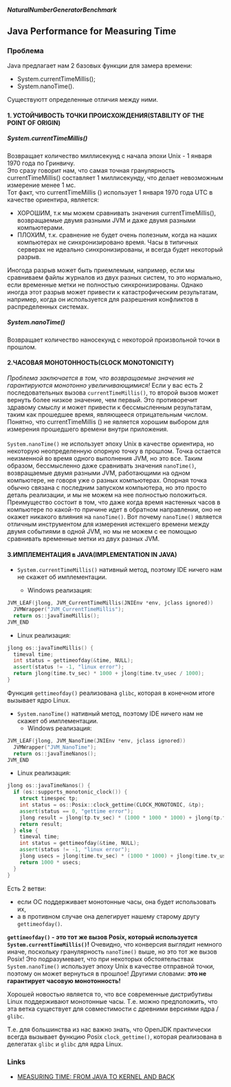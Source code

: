 ##### NaturalNumberGeneratorBenchmark
## Java Performance for Measuring Time

### Проблема
Java предлагает нам 2 базовых функции для замера времени:
* System.currentTimeMillis(); 
* System.nanoTime(). 

Существуютт определенные отличия между ними. 

#### 1. УСТОЙЧИВОСТЬ ТОЧКИ ПРОИСХОЖДЕНИЯ(STABILITY OF THE POINT OF ORIGIN)
##### System.currentTimeMillis() 
Возвращает количество миллисекунд с начала эпохи Unix - 1 января 1970 года по Гринвичу. <br>
Это сразу говорит нам, что самая точная гранулярность currentTimeMillis() составляет 1 миллисекунду, что делает невозможным измерение менее 1 мс.<BR> 
Тот факт, что currentTimeMillis () использует 1 января 1970 года UTC в качестве ориентира, является:
* ХОРОШИМ, т.к мы можем сравнивать значения currentTimeMillis(), возвращаемые двумя разными JVM и даже двумя разными компьютерами.
* ПЛОХИМ, т.к. сравнение не будет очень полезным, когда на наших компьютерах не синхронизировано время. Часы в типичных серверах не идеально синхронизированы, и всегда будет некоторый разрыв.<BR>

Иногода разрыв может быть приемлемым, например, если мы сравниваем файлы журналов из двух разных систем, то это нормально, если временные метки не полностью синхронизированы. 
Однако иногда этот разрыв может привести к катастрофическим результатам, например, когда он используется для разрешения конфликтов в распределенных системах.

##### System.nanoTime() 
Возвращает количество наносекунд с некоторой произвольной точки в прошлом.

#### 2.ЧАСОВАЯ МОНОТОННОСТЬ(CLOCK MONOTONICITY)
_Проблема заключается в том, что возвращаемые значения не гарантируются монотонно увеличивающимися!_
Если у вас есть 2 последовательных вызова `currentTimeMillis()`, то второй вызов может вернуть более низкое значение, чем первый. Это противоречит здравому смыслу и может привести к бессмысленным результатам, таким как прошедшее время, являющееся отрицательным числом. Понятно, что currentTimeMillis () не является хорошим выбором для измерения прошедшего времени внутри приложения.
<BR>
<BR>
`System.nanoTime()` не использует эпоху Unix в качестве ориентира, но некоторую неопределенную опорную точку в прошлом. 
Точка остается неизменной во время одного выполнения JVM, но это все. Таким образом, бессмысленно даже сравнивать значения `nanoTime()`, возвращаемые двумя разными JVM, работающими на одном компьютере, не говоря уже о разных компьютерах. 
Опорная точка обычно связана с последним запуском компьютера, но это просто деталь реализации, и мы не можем на нее полностью положиться. Преимущество состоит в том, что даже когда время настенных часов в компьютере по какой-то причине идет в обратном направлении, оно не окажет никакого влияния на `nanoTime()`. Вот почему `nanoTime()` является отличным инструментом для измерения истекшего времени между двумя событиями в одной JVM, но мы не можем с ее помощью сравнивать временные метки из двух разных JVM.

#### 3.ИМПЛЕМЕНТАЦИЯ в JAVA(IMPLEMENTATION IN JAVA)
* `System.currentTimeMillis()` нативный метод, поэтому IDE ничего нам не скажет об имплементации. 

   * Windows реализация:
```cpp
JVM_LEAF(jlong, JVM_CurrentTimeMillis(JNIEnv *env, jclass ignored))
  JVMWrapper("JVM_CurrentTimeMillis");
  return os::javaTimeMillis();
JVM_END
```
  * Linux реализация:
```cpp
jlong os::javaTimeMillis() {
  timeval time;
  int status = gettimeofday(&time, NULL);
  assert(status != -1, "linux error");
  return jlong(time.tv_sec) * 1000 + jlong(time.tv_usec / 1000);
}
```

Функция `gettimeofday()` реализована `glibc`, которая в конечном итоге вызывает ядро Linux.

* `System.nanoTime()` нативный метод, поэтому IDE ничего нам не скажет об имплементации.
   * Windows реализация:
```cpp
JVM_LEAF(jlong, JVM_NanoTime(JNIEnv *env, jclass ignored))
  JVMWrapper("JVM_NanoTime");
  return os::javaTimeNanos();
JVM_END
```
  * Linux реализация:
```cpp
jlong os::javaTimeNanos() {
  if (os::supports_monotonic_clock()) {
    struct timespec tp;
    int status = os::Posix::clock_gettime(CLOCK_MONOTONIC, &tp);
    assert(status == 0, "gettime error");
    jlong result = jlong(tp.tv_sec) * (1000 * 1000 * 1000) + jlong(tp.tv_nsec);
    return result;
  } else {
    timeval time;
    int status = gettimeofday(&time, NULL);
    assert(status != -1, "linux error");
    jlong usecs = jlong(time.tv_sec) * (1000 * 1000) + jlong(time.tv_usec);
    return 1000 * usecs;
  }
}
```
Есть 2 ветви: 
* если ОС поддерживает монотонные часы, она будет использовать их, 
* а в противном случае она делегирует нашему старому другу `gettimeofday()`. <BR>

__`gettimeofday()` - это тот же вызов Posix, который используется `System.currentTimeMillis()`!__
Очевидно, что конверсия выглядит немного иначе, поскольку гранулярность `nanoTime()` выше, но это тот же вызов Posix!
Это подразумевает, что при некоторых обстоятельствах `System.nanoTime()` использует эпоху Unix в качестве отправной точки, поэтому он может вернуться в прошлое! Другими словами: __это не гарантирует часовую монотонность!__

Хорошей новостью является то, что все современные дистрибутивы Linux поддерживают монотонные часы. 
Т.е. можно предположить, что эта ветка существует для совместимости с древними версиями ядра / `glibc`. 

Т.е. для большинства из нас важно знать, что OpenJDK практически всегда вызывает функцию Posix `clock_gettime()`, 
которая реализована в делегатах `glibc` и `glibc` для ядра Linux.

### Links
* [MEASURING TIME: FROM JAVA TO KERNEL AND BACK](https://www.javaadvent.com/2019/12/measuring-time-from-java-to-kernel-and-back.html)